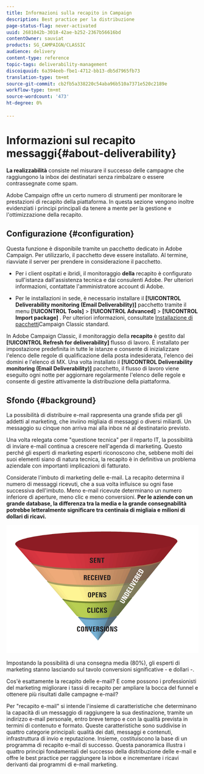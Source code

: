 ```yaml
---
title: Informazioni sulla recapito in Campaign
description: Best practice per la distribuzione
page-status-flag: never-activated
uuid: 2681042b-3018-42ae-b252-2367b56616bd
contentOwner: sauviat
products: SG_CAMPAIGN/CLASSIC
audience: delivery
content-type: reference
topic-tags: deliverability-management
discoiquuid: 6a394eeb-fbe1-4712-bb13-db5d7965fb73
translation-type: tm+mt
source-git-commit: cb2fb5a338220c54aba96b510a7371e520c2189e
workflow-type: tm+mt
source-wordcount: '473'
ht-degree: 0%

---
```



# Informazioni sul recapito messaggi{#about-deliverability}

**La realizzabilità** consiste nel misurare il successo delle campagne che raggiungono la inbox dei destinatari senza rimbalzare o essere contrassegnate come spam.

 Adobe Campaign offre un certo numero di strumenti per monitorare le prestazioni di recapito della piattaforma. In questa sezione vengono inoltre evidenziati i principi principali da tenere a mente per la gestione e l&#39;ottimizzazione della recapito.

## Configurazione {#configuration}

Questa funzione è disponibile tramite un pacchetto dedicato in  Adobe Campaign. Per utilizzarlo, il pacchetto deve essere installato. Al termine, riavviate il server per prendere in considerazione il pacchetto.
* Per i client ospitati e ibridi, il monitoraggio **della** recapito è configurato sull&#39;istanza dall&#39;assistenza tecnica e dai consulenti  Adobe. Per ulteriori informazioni, contattate l&#39;amministratore  account di Adobe.

* Per le installazioni in sede, è necessario installare il **[!UICONTROL Deliverability monitoring (Email Deliverability)]** pacchetto tramite il menu **[!UICONTROL Tools]** > **[!UICONTROL Advanced]** > **[!UICONTROL Import package]** . Per ulteriori informazioni, consultate [Installazione di pacchetti](../../installation/using/installing-campaign-standard-packages.md)Campaign Classic standard.

In Adobe Campaign Classic, il monitoraggio della **recapito** è gestito dal **[!UICONTROL Refresh for deliverability]** flusso di lavoro. È installato per impostazione predefinita in tutte le istanze e consente di inizializzare l&#39;elenco delle regole di qualificazione della posta indesiderata, l&#39;elenco dei domini e l&#39;elenco di MX. Una volta installato il **[!UICONTROL Deliverability monitoring (Email Deliverability)]** pacchetto, il flusso di lavoro viene eseguito ogni notte per aggiornare regolarmente l&#39;elenco delle regole e consente di gestire attivamente la distribuzione della piattaforma.

## Sfondo {#background}

La possibilità di distribuire e-mail rappresenta una grande sfida per gli addetti al marketing, che inviino migliaia di messaggi o diversi miliardi. Un messaggio su cinque non arriva mai alla inbox né al destinatario previsto.

Una volta relegata come &quot;questione tecnica&quot; per il reparto IT, la possibilità di inviare e-mail continua a crescere nell&#39;agenda di marketing. Questo perché gli esperti di marketing esperti riconoscono che, sebbene molti dei suoi elementi siano di natura tecnica, la recapito è in definitiva un problema aziendale con importanti implicazioni di fatturato.

Considerate l&#39;imbuto di marketing delle e-mail. La recapito determina il numero di messaggi ricevuti, che a sua volta influisce su ogni fase successiva dell&#39;imbuto. Meno e-mail ricevute determinano un numero inferiore di aperture, meno clic e meno conversioni. **Per le aziende con un grande database, la differenza tra la media e la grande consegnabilità potrebbe letteralmente significare tra centinaia di migliaia e milioni di dollari di ricavi.**

![](assets/deliverability_overview_1.png)

Impostando la possibilità di una consegna media (80%), gli esperti di marketing stanno lasciando sul tavolo conversioni significative - e dollari -.

Cos&#39;è esattamente la recapito delle e-mail? E come possono i professionisti del marketing migliorare i tassi di recapito per ampliare la bocca del funnel e ottenere più risultati dalle campagne e-mail?

Per &quot;recapito e-mail&quot; si intende l&#39;insieme di caratteristiche che determinano la capacità di un messaggio di raggiungere la sua destinazione, tramite un indirizzo e-mail personale, entro breve tempo e con la qualità prevista in termini di contenuto e formato. Queste caratteristiche sono suddivise in quattro categorie principali: qualità dei dati, messaggi e contenuti, infrastruttura di invio e reputazione. Insieme, costituiscono la base di un programma di recapito e-mail di successo. Questa panoramica illustra i quattro principi fondamentali del successo della distribuzione delle e-mail e offre le best practice per raggiungere la inbox e incrementare i ricavi derivanti dai programmi di e-mail marketing.

<!--![](assets/deliverability_overview_2.png)-->
